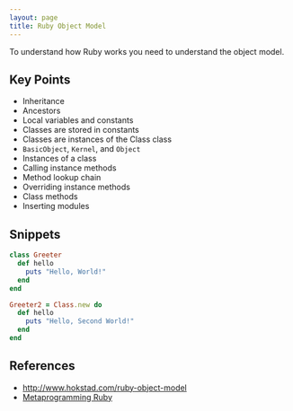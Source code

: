 ```yaml
---
layout: page
title: Ruby Object Model
---
```


To understand how Ruby works you need to understand the object model.

## Key Points

* Inheritance
* Ancestors
* Local variables and constants
* Classes are stored in constants
* Classes are instances of the Class class
* `BasicObject`, `Kernel`, and `Object`
* Instances of a class
* Calling instance methods
* Method lookup chain
* Overriding instance methods
* Class methods
* Inserting modules

## Snippets

```ruby
class Greeter
  def hello
    puts "Hello, World!"
  end
end
```

```ruby
Greeter2 = Class.new do
  def hello
    puts "Hello, Second World!"
  end
end
```

## References

* http://www.hokstad.com/ruby-object-model
* [Metaprogramming Ruby](http://www.amazon.com/Metaprogramming-Ruby-Program-Like-Pros/dp/1941222129/ref=sr_1_2?ie=UTF8&qid=1402519944&sr=8-2&keywords=metaprogramming+ruby)
